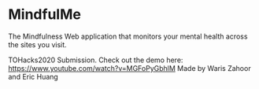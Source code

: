 # MindfulMe
The Mindfulness Web application that monitors your mental health across the sites you visit. 

TOHacks2020 Submission. Check out the demo here: https://www.youtube.com/watch?v=MGFoPyGbhlM
Made by Waris Zahoor and Eric Huang
